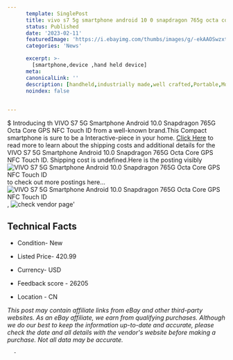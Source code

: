 ```yaml
---
      template: SinglePost
      title: vivo s7 5g smartphone android 10 0 snapdragon 765g octa core gps nfc touch id
      status: Published
      date: '2023-02-11'
      featuredImage: 'https://i.ebayimg.com/thumbs/images/g/-ekAAOSwzxtfScf9/s-l225.jpg'
      categories: 'News'

      excerpt: >-
        [smartphone,device ,hand held device]
      meta:
      canonicalLink: ''
      description: [handheld,industrially made,well crafted,Portable,Mobile,Compact,Convenient,Lightweight,Maneuverable,Man-portable,Miniature,Carriable,Hand-held,Light,Holdable,Transportable,Mobile device,Pocket-sized,On-the-go,Wireless,Cordless,Compact size,Convenient size, smartphone,device ,hand held device]
      noindex: false
      

---
```

$
      Introducing th VIVO S7 5G Smartphone Android 10.0 Snapdragon 765G Octa Core GPS NFC Touch ID from a well-known brand.This Compact smartphone is sure to be a Interactive-piece in your home. [Click Here](https://www.ebay.com/itm/203091619685?hash=item2f49342f65%3Ag%3A-ekAAOSwzxtfScf9&mkevt=1&mkcid=1&mkrid=711-53200-19255-0&campid=%253CePNCampaignId%253E&customid=%253CreferenceId%253E&toolid=10049) to read more to learn about the shipping costs and additional details for the VIVO S7 5G Smartphone Android 10.0 Snapdragon 765G Octa Core GPS NFC Touch ID. Shipping cost is undefined.Here is the posting visibly ![VIVO S7 5G Smartphone Android 10.0 Snapdragon 765G Octa Core GPS NFC Touch ID](https://i.ebayimg.com/thumbs/images/g/-ekAAOSwzxtfScf9/s-l225.jpg) to check out more postings here... ![VIVO S7 5G Smartphone Android 10.0 Snapdragon 765G Octa Core GPS NFC Touch ID](https://i.ebayimg.com/images/g/-ekAAOSwzxtfScf9/s-l960.jpg), ![check vendor page](https://origin-galleryplus.ebayimg.com/ws/web/203091619685_2_0_1/225x225.jpg,https://origin-galleryplus.ebayimg.com/ws/web/203091619685_3_0_1/225x225.jpg,https://origin-galleryplus.ebayimg.com/ws/web/203091619685_4_0_1/225x225.jpg,https://origin-galleryplus.ebayimg.com/ws/web/203091619685_5_0_1/225x225.jpg,https://origin-galleryplus.ebayimg.com/ws/web/203091619685_6_0_1/225x225.jpg)'

      

 ## Technical Facts 



     
      

 - Condition- New 


      

 - Listed Price- 420.99 


      

 - Currency- USD 


      

 - Feedback score - 26205 


      

 - Location - CN 


      
      

 *_This post may contain affiliate links from eBay and other third-party websites. As an eBay affiliate, we earn from qualifying purchases. Although we do our best to keep the information up-to-date and accurate, please check the date and all details with the vendor's website before making a purchase. Not all data may be accurate._*




      -
